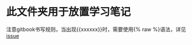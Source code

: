 # 此文件夹用于放置学习笔记

注意gitbook书写规则，当出现{{xxxxxx}}时，需要使用{% raw %}语法，详见[issue](https://github.com/GitbookIO/gitbook/issues/1827)
